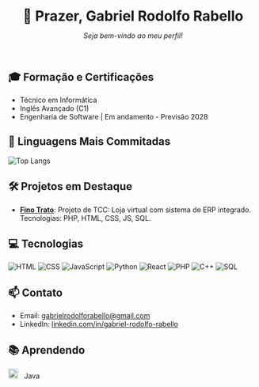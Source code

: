 <div align="center">
  <h1 style="margin-bottom: 0;">👋 Prazer, <span>Gabriel Rodolfo Rabello</span></h1>
  <p><em>Seja bem-vindo ao meu perfil!</em></p>
</div>
<br>

## 🎓 Formação e Certificações
- Técnico em Informática
- Inglês Avançado (C1)
- Engenharia de Software | Em andamento - Previsão 2028

## 🚀 Linguagens Mais Commitadas
![Top Langs](https://github-readme-stats.vercel.app/api/top-langs/?username=GabrielRodolfoR&layout=compact)

## 🛠️ Projetos em Destaque
- [**Fino Trato**](https://github.com/GabrielRodolfoR/fino-trato): Projeto de TCC: Loja virtual com sistema de ERP integrado. Tecnologias: PHP, HTML, CSS, JS, SQL.

## 💻 Tecnologias
![HTML](https://img.shields.io/badge/HTML-000?style=for-the-badge&logo=html5&logoColor=E34F26)
![CSS](https://img.shields.io/badge/CSS-000?style=for-the-badge&logo=css3&logoColor=1572B6)
![JavaScript](https://img.shields.io/badge/JavaScript-000?style=for-the-badge&logo=javascript&logoColor=F7DF1E)
![Python](https://img.shields.io/badge/Python-000?style=for-the-badge&logo=python&logoColor=3776AB)
![React](https://img.shields.io/badge/React-000?style=for-the-badge&logo=react&logoColor=61DAFB)
![PHP](https://img.shields.io/badge/PHP-000?style=for-the-badge&logo=php&logoColor=777BB4)
![C++](https://img.shields.io/badge/C++-000?style=for-the-badge&logo=cplusplus&logoColor=00599C)
![SQL](https://img.shields.io/badge/MySQL-000?style=for-the-badge&logo=mysql&logoColor=4479A1)

## 📫 Contato
- Email: gabrielrodolforabello@gmail.com  
- LinkedIn: [linkedin.com/in/gabriel-rodolfo-rabello](https://www.linkedin.com/in/gabriel-rodolfo-rabello-11b01b25a/)

## 📚 Aprendendo
<span>
  <img src="https://cdn.jsdelivr.net/gh/devicons/devicon/icons/java/java-original.svg" width="20" height="20" style="margin-right: 8px;" />
  Java
</span>
